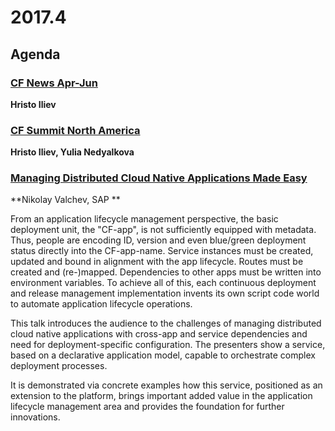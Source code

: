 # 2017.4

## Agenda

### [CF News Apr-Jun](https://www.slideshare.net/hsiliev/cf-news-april-june-2017)
**Hristo Iliev**

### [CF Summit North America ](https://www.slideshare.net/hsiliev/)
**Hristo Iliev, Yulia Nedyalkova**

### [Managing Distributed Cloud Native Applications Made Easy](http://schd.ws/hosted_files/cfeu17/0f/CF_Summit_EU_final.pdf)
**Nikolay Valchev, SAP **

From an application lifecycle management perspective, the basic deployment unit, the "CF-app", is not sufficiently equipped with metadata. Thus, people are encoding ID, version and even blue/green deployment status directly into the CF-app-name. Service instances must be created, updated and bound in alignment with the app lifecycle. Routes must be created and (re-)mapped. Dependencies to other apps must be written into environment variables. To achieve all of this, each continuous deployment and release management implementation invents its own script code world to automate application lifecycle operations.

This talk introduces the audience to the challenges of managing distributed cloud native applications with cross-app and service dependencies and need for deployment-specific configuration. The presenters show a service, based on a declarative application model, capable to orchestrate complex deployment processes.

It is demonstrated via concrete examples how this service, positioned as an extension to the platform, brings important added value in the application lifecycle management area and provides the foundation for further innovations. 
